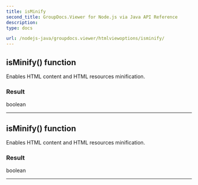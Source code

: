 ```yaml
---
title: isMinify
second_title: GroupDocs.Viewer for Node.js via Java API Reference
description: 
type: docs

url: /nodejs-java/groupdocs.viewer/htmlviewoptions/isminify/
---
```


## isMinify()  function

 Enables HTML content and HTML resources minification.
 

### Result
boolean


---


## isMinify()  function

 Enables HTML content and HTML resources minification.
 

### Result
boolean


---


